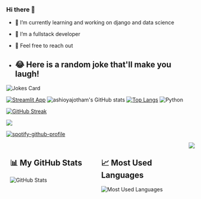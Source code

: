 ### Hi there 👋



- 🔭 I’m currently learning and  working on django and data science
- 🤔 I’m a fullstack developer
- 💬 Feel free to reach out

- ## 😂 Here is a random joke that'll make you laugh!
![Jokes Card](https://readme-jokes.vercel.app/api)




[![Streamlit App](https://static.streamlit.io/badges/streamlit_badge_black_white.svg)](https://ashioyajotham-quant-goldman-sachs-forecastingapp-yxn34x.streamlit.app/)
![ashioyajotham's GitHub stats](https://github-readme-stats.vercel.app/api?username=kibeert&show_icons=true&theme=tokyonight)
[![Top Langs](https://github-readme-stats.vercel.app/api/top-langs/?username=kibeert&layout=compact&theme=tokyonight)](https://github.com/ashioyajotham/github-readme-stats)
![Python](https://img.shields.io/badge/python-3670A0?style=for-the-badge&logo=python&logoColor=ffdd54)

[![GitHub Streak](https://github-readme-streak-stats.herokuapp.com/?user=kibeert&theme=tokyonight)](https://git.io/streak-stats)

![](https://komarev.com/ghpvc/?username=kibeert&color=green&hidden=True&style=flat-square&label=PROFILE+VIEWS)

[![spotify-github-profile](https://spotify-github-profile.vercel.app/api/view?uid=31g3sm6aj44xd2liug5ouxpm2i54&cover_image=true&theme=default&show_offline=false&background_color=121212&interchange=false)](https://github.com/kittinan/spotify-github-profile)
<div style="display: flex;">

  <div style="flex: 50%; padding: 10px;">
    <h2>📊 My GitHub Stats</h2>
    <img src="https://github-readme-stats.vercel.app/api?username=kibeert&show_icons=true" alt="GitHub Stats" />
  </div>

  <div style="flex: 50%; padding: 10px;">
    <h2>📈 Most Used Languages</h2>
    <img src="https://github-readme-stats.vercel.app/api/top-langs/?username=kibeert&theme=blue-green" alt="Most Used Languages" />
  </div>
  <div align="center">
  <a href="https://github.com/Titus210">
    <img src="http://github-profile-summary-cards.vercel.app/api/cards/profile-details?username=kibeert&theme=slateorange" />
  </a>
</div>

</div>
